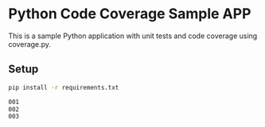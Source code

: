 # Python Code Coverage Sample APP

This is a sample Python application with unit tests and code coverage using coverage.py.

## Setup
```bash
pip install -r requirements.txt

001
002
003